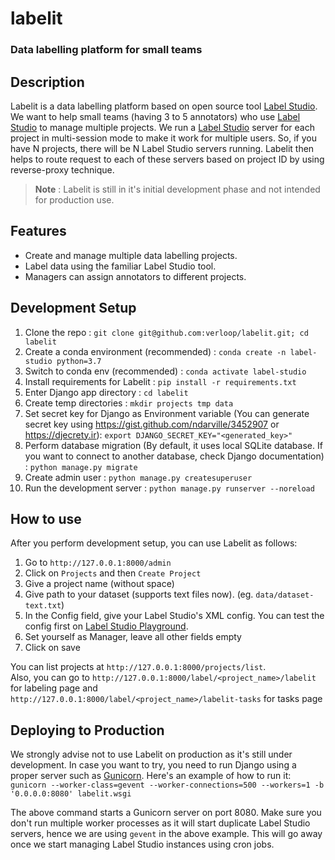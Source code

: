 # labelit
### Data labelling platform for small teams
## Description
Labelit is a data labelling platform based on open source tool [Label Studio](https://labelstud.io/). We want to help small teams (having 3 to 5 annotators) who use [Label Studio](https://labelstud.io/) to manage multiple projects. We run a [Label Studio](https://labelstud.io/) server for each project in multi-session mode to make it work for multiple users. So, if you have N projects, there will be N Label Studio servers running. Labelit then helps to route request to each of these servers based on project ID by using reverse-proxy technique.

> **Note** : Labelit is still in it's initial development phase and not intended for production use. 

## Features
- Create and manage multiple data labelling projects.
- Label data using the familiar Label Studio tool.
- Managers can assign annotators to different projects.

## Development Setup
1. Clone the repo : `git clone git@github.com:verloop/labelit.git; cd labelit`
2. Create a conda environment (recommended) : `conda create -n label-studio python=3.7`
3. Switch to conda env (recommended) : `conda activate label-studio`
4. Install requirements for Labelit : `pip install -r requirements.txt`
5. Enter Django app directory : `cd labelit`
6. Create temp directories : `mkdir projects tmp data`
7. Set secret key for Django as Environment variable (You can generate secret key using https://gist.github.com/ndarville/3452907 or https://djecrety.ir): `export DJANGO_SECRET_KEY="<generated_key>"`
8. Perform database migration (By default, it uses local SQLite database. If you want to connect to another database, check Django documentation) : `python manage.py migrate`
9. Create admin user : `python manage.py createsuperuser`
10. Run the development server : `python manage.py runserver --noreload`

## How to use
After you perform development setup, you can use Labelit as follows:
1. Go to `http://127.0.0.1:8000/admin`
2. Click on `Projects` and then `Create Project`
3. Give a project name (without space)
4. Give path to your dataset (supports text files now). (eg. `data/dataset-text.txt`)
5. In the Config field, give your Label Studio's XML config. You can test the config first on [Label Studio Playground](https://labelstud.io/playground/).
6. Set yourself as Manager, leave all other fields empty
7. Click on save

You can list projects at `http://127.0.0.1:8000/projects/list`.  
Also, you can go to `http://127.0.0.1:8000/label/<project_name>/labelit` for labeling page and `http://127.0.0.1:8000/label/<project_name>/labelit-tasks` for tasks page

## Deploying to Production
We strongly advise not to use Labelit on production as it's still under development. In case you want to try, you need to run Django using a proper server such as [Gunicorn](https://labelstud.io/playground/). Here's an example of how to run it:  
`gunicorn --worker-class=gevent --worker-connections=500 --workers=1 -b '0.0.0.0:8080' labelit.wsgi`

The above command starts a Gunicorn server on port 8080. Make sure you don't run multiple worker processes as it will start duplicate Label Studio servers, hence we are using `gevent` in the above example. This will go away once we start managing Label Studio instances using cron jobs.
